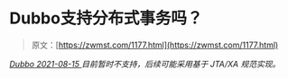 <!--yml
category: 未分类
date: 0001-01-01 00:00:00
-->

# Dubbo支持分布式事务吗？

> 原文：[https://zwmst.com/1177.html](https://zwmst.com/1177.html)

   [ *Dubbo* ](https://zwmst.com/dubbo)*[ <time datetime="2021-08-15T10:40:12+08:00"> 2021-08-15 </time> ](https://zwmst.com/1177.html)  目前暂时不支持，后续可能采用基于 JTA/XA 规范实现。*